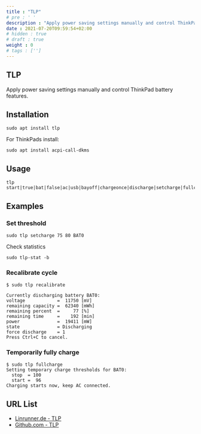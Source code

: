 ```yaml
---
title : "TLP"
# pre : ' '
description : "Apply power saving settings manually and control ThinkPad battery features."
date : 2021-07-20T09:59:54+02:00
# hidden : true
# draft : true
weight : 0
# tags : ['']
---
```


## TLP

Apply power saving settings manually and control ThinkPad battery features.

## Installation

```plain
sudo apt install tlp
```

For ThinkPads install:

```plain
sudo apt install acpi-call-dkms
```

## Usage

```plain
tlp start|true|bat|false|ac|usb|bayoff|chargeonce|discharge|setcharge|fullcharge|recalibrate|diskid
```

## Examples

### Set threshold

```plain
sudo tlp setcharge 75 80 BAT0
```

Check statistics

```plain
sudo tlp-stat -b
```

### Recalibrate cycle

```plain
$ sudo tlp recalibrate

Currently discharging battery BAT0:
voltage            =  11750 [mV]
remaining capacity =  62340 [mWh]
remaining percent  =     77 [%]
remaining time     =    192 [min]
power              =  19411 [mW]
state              = Discharging
force discharge    = 1
Press Ctrl+C to cancel.
```

### Temporarily fully charge

```plain
$ sudo tlp fullcharge
Setting temporary charge thresholds for BAT0:
  stop  = 100
  start =  96
Charging starts now, keep AC connected.
```

## URL List

- [Linrunner.de - TLP](https://linrunner.de/tlp/)
- [Github.com - TLP](https://github.com/linrunner/TLP)
